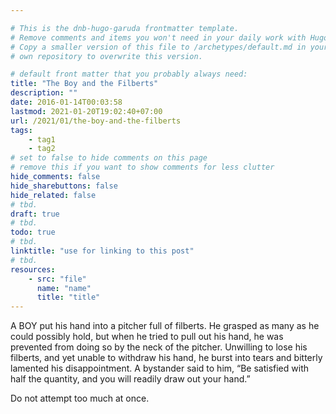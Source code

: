 ```yaml
---

# This is the dnb-hugo-garuda frontmatter template. 
# Remove comments and items you won't need in your daily work with Hugo.
# Copy a smaller version of this file to /archetypes/default.md in your
# own repository to overwrite this version.

# default front matter that you probably always need:
title: "The Boy and the Filberts"
description: ""
date: 2016-01-14T00:03:58
lastmod: 2021-01-20T19:02:40+07:00
url: /2021/01/the-boy-and-the-filberts
tags:
    - tag1
    - tag2
# set to false to hide comments on this page
# remove this if you want to show comments for less clutter
hide_comments: false
hide_sharebuttons: false
hide_related: false
# tbd.
draft: true
# tbd.
todo: true
# tbd.
linktitle: "use for linking to this post"
# tbd.
resources:
    - src: "file"
      name: "name"
      title: "title"
---
```

A BOY put his hand into a pitcher full of filberts. He grasped as many as he could possibly hold, but when he tried to pull out his hand, he was prevented from doing so by the neck of the pitcher. Unwilling to lose his filberts, and yet unable to withdraw his hand, he burst into tears and bitterly lamented his disappointment. A bystander said to him, “Be satisfied with half the quantity, and you will readily draw out your hand.”

Do not attempt too much at once.
